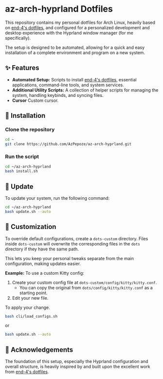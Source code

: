 # az-arch-hyprland Dotfiles

This repository contains my personal dotfiles for Arch Linux, heavily based on [end-4&#39;s dotfiles](https://github.com/end-4/dots-hyprland), and configured for a personalized development and desktop experience with the Hyprland window manager (for me specifically).

The setup is designed to be automated, allowing for a quick and easy installation of a complete environment and program on a new system.

## ✨ Features

- **Automated Setup:** Scripts to install [end-4&#39;s dotfiles](https://github.com/end-4/dots-hyprland), essential applications, command-line tools, and system services.
- **Additional Utility Scripts:** A collection of helper scripts for managing the system, handling keybinds, and syncing files.
- **Cursor** Custom cursor.

## 🚀 Installation

### Clone the repository

```bash
cd ~
git clone https://github.com/AzPepoze/az-arch-hyprland.git
```

### Run the script

```bash
cd ~/az-arch-hyprland
bash install.sh
```

## 🔄 Update

To update your system, run the following command:

```bash
cd ~/az-arch-hyprland
bash update.sh --auto
```

## 🎨 Customization

To override default configurations, create a `dots-custom` directory. Files inside `dots-custom` will overwrite the corresponding files in the `dots` directory if they have the same path.

This lets you keep your personal tweaks separate from the main configuration, making updates easier.

**Example:** To use a custom Kitty config:

1. Create your custom config file at `dots-custom/config/kitty/kitty.conf`.
   - You can copy the original from `dots/config/kitty/kitty.conf` as a starting point.
2. Edit your new file.

To apply your change.

```bash
bash cli/load_configs.sh
```

or

```bash
bash update.sh --auto
```

## 🙏 Acknowledgements

The foundation of this setup, especially the Hyprland configuration and overall structure, is heavily inspired by and built upon the excellent work from [end-4&#39;s dotfiles](https://github.com/end-4/dots-hyprland).
